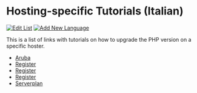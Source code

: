 # Hosting-specific Tutorials (Italian)

[![Edit List](https://img.shields.io/badge/Edit_List--green.svg?style=social)](https://github.com/wp-core-php/servehappy-resources/edit/master/tutorials/hosting-specific/tutorials-es.md)
[![Add New Language](https://img.shields.io/badge/Add_New_Language--green.svg?style=social)](https://github.com/wp-core-php/servehappy-resources/new/master/tutorials/hosting-specific)

This is a list of links with tutorials on how to upgrade the PHP version on a specific hoster.

* [Aruba](https://guide.hosting.aruba.it/hosting/linux/servizi-inclusi-creazione-sito-web/scelta-versione-php.aspx)
* [Register](https://www.register.it/assistenza/versione-php-hosting-cpanel/)
* [Register](https://www.register.it/assistenza/php-hosting-windows/)
* [Register](https://www.register.it/assistenza/modificare-php-ini-hosting-linux/)
* [Serverplan](https://help.serverplan.com/it/kb/articles/come-cambio-versione-di-php-nel-mio-hosting-cpanel)
